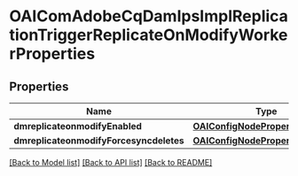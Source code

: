 # OAIComAdobeCqDamIpsImplReplicationTriggerReplicateOnModifyWorkerProperties

## Properties
Name | Type | Description | Notes
------------ | ------------- | ------------- | -------------
**dmreplicateonmodifyEnabled** | [**OAIConfigNodePropertyBoolean***](OAIConfigNodePropertyBoolean.md) |  | [optional] 
**dmreplicateonmodifyForcesyncdeletes** | [**OAIConfigNodePropertyBoolean***](OAIConfigNodePropertyBoolean.md) |  | [optional] 

[[Back to Model list]](../README.md#documentation-for-models) [[Back to API list]](../README.md#documentation-for-api-endpoints) [[Back to README]](../README.md)


